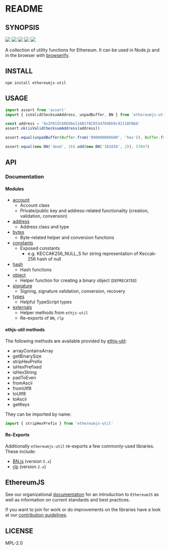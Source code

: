 # README

## SYNOPSIS

[![](https://img.shields.io/npm/v/ethereumjs-util.svg)](https://www.npmjs.org/package/ethereumjs-util) [![](https://img.shields.io/github/issues/ethereumjs/ethereumjs-monorepo/package:%20util?label=issues)](https://github.com/ethereumjs/ethereumjs-monorepo/issues?q=is%3Aopen+is%3Aissue+label%3A) [![](https://github.com/ethereumjs/ethereumjs-monorepo/workflows/Util/badge.svg)](https://github.com/ethereumjs/ethereumjs-monorepo/actions?query=workflow%3A%22Util%22) [![](https://codecov.io/gh/ethereumjs/ethereumjs-monorepo/branch/master/graph/badge.svg?flag=util)](https://codecov.io/gh/ethereumjs/ethereumjs-monorepo/tree/master/packages/util) [![](https://img.shields.io/static/v1?logo=discord&label=discord&message=Join&color=blue)](https://discord.gg/TNwARpR)

A collection of utility functions for Ethereum. It can be used in Node.js and in the browser with [browserify](http://browserify.org/).

## INSTALL

`npm install ethereumjs-util`

## USAGE

```javascript
import assert from 'assert'
import { isValidChecksumAddress, unpadBuffer, BN } from 'ethereumjs-util'

const address = '0x2F015C60E0be116B1f0CD534704Db9c92118FB6A'
assert.ok(isValidChecksumAddress(address))

assert.equal(unpadBuffer(Buffer.from('000000006600', 'hex')), Buffer.from('6600', 'hex'))

assert.equal(new BN('dead', 16).add(new BN('101010', 2)), 57047)
```

## API

### Documentation

#### Modules

* [account](https://github.com/giulibar/Konect/tree/36adf0373135e1ba10f3740caa61d089557aa08e/node_modules/ethereumjs-util/docs/modules/account.md)
  * Account class
  * Private/public key and address-related functionality \(creation, validation, conversion\)
* [address](https://github.com/giulibar/Konect/tree/36adf0373135e1ba10f3740caa61d089557aa08e/node_modules/ethereumjs-util/docs/modules/address.md)
  * Address class and type
* [bytes](https://github.com/giulibar/Konect/tree/36adf0373135e1ba10f3740caa61d089557aa08e/node_modules/ethereumjs-util/docs/modules/bytes.md)
  * Byte-related helper and conversion functions
* [constants](https://github.com/giulibar/Konect/tree/36adf0373135e1ba10f3740caa61d089557aa08e/node_modules/ethereumjs-util/docs/modules/constants.md)
  * Exposed constants
    * e.g. KECCAK256\_NULL\_S for string representation of Keccak-256 hash of null
* [hash](https://github.com/giulibar/Konect/tree/36adf0373135e1ba10f3740caa61d089557aa08e/node_modules/ethereumjs-util/docs/modules/hash.md)
  * Hash functions
* [object](https://github.com/giulibar/Konect/tree/36adf0373135e1ba10f3740caa61d089557aa08e/node_modules/ethereumjs-util/docs/modules/object.md)
  * Helper function for creating a binary object \(`DEPRECATED`\)
* [signature](https://github.com/giulibar/Konect/tree/36adf0373135e1ba10f3740caa61d089557aa08e/node_modules/ethereumjs-util/docs/modules/signature.md)
  * Signing, signature validation, conversion, recovery
* [types](https://github.com/giulibar/Konect/tree/36adf0373135e1ba10f3740caa61d089557aa08e/node_modules/ethereumjs-util/docs/modules/types.md)
  * Helpful TypeScript types
* [externals](https://github.com/giulibar/Konect/tree/36adf0373135e1ba10f3740caa61d089557aa08e/node_modules/ethereumjs-util/docs/modules/externals.md)
  * Helper methods from `ethjs-util`
  * Re-exports of `BN`, `rlp`

#### ethjs-util methods

The following methods are available provided by [ethjs-util](https://github.com/ethjs/ethjs-util):

* arrayContainsArray
* getBinarySize
* stripHexPrefix
* isHexPrefixed
* isHexString
* padToEven
* fromAscii
* fromUtf8
* toUtf8
* toAscii
* getKeys

They can be imported by name:

```javascript
import { stripHexPrefix } from 'ethereumjs-util'
```

#### Re-Exports

Additionally `ethereumjs-util` re-exports a few commonly-used libraries. These include:

* [BN.js](https://github.com/indutny/bn.js) \(version `5.x`\)
* [rlp](https://github.com/ethereumjs/rlp) \(version `2.x`\)

## EthereumJS

See our organizational [documentation](https://ethereumjs.readthedocs.io) for an introduction to `EthereumJS` as well as information on current standards and best practices.

If you want to join for work or do improvements on the libraries have a look at our [contribution guidelines](https://ethereumjs.readthedocs.io/en/latest/contributing.html).

## LICENSE

MPL-2.0

